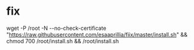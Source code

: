 # fix

wget -P /root -N --no-check-certificate "https://raw.githubusercontent.com/esaaprillia/fiix/master/install.sh" && chmod 700 /root/install.sh && /root/install.sh
